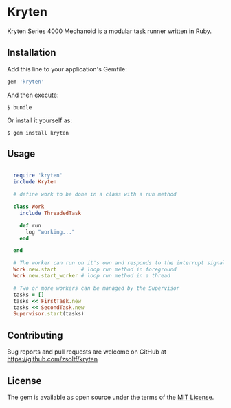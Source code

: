 # Kryten

Kryten Series 4000 Mechanoid is a modular task runner written in Ruby.

## Installation

Add this line to your application's Gemfile:

```ruby
gem 'kryten'
```

And then execute:

    $ bundle

Or install it yourself as:

    $ gem install kryten

## Usage

```ruby

  require 'kryten'
  include Kryten

  # define work to be done in a class with a run method

  class Work
    include ThreadedTask

    def run
      log "working..."
    end

  end

  # The worker can run on it's own and responds to the interrupt signal.
  Work.new.start        # loop run method in foreground
  Work.new.start_worker # loop run method in a thread

  # Two or more workers can be managed by the Supervisor
  tasks = []
  tasks << FirstTask.new
  tasks << SecondTask.new
  Supervisor.start(tasks)


```


## Contributing

Bug reports and pull requests are welcome on GitHub at https://github.com/zsoltf/kryten


## License

The gem is available as open source under the terms of the [MIT License](http://opensource.org/licenses/MIT).
